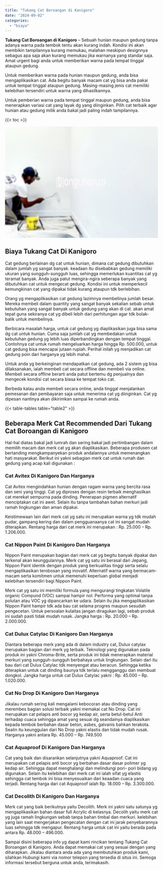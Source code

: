 ```yaml
---
title: "Tukang Cat Boroangan di Kanigoro"
date: "2024-09-02"
categories: 
  - "biaya"
---
```


**Tukang Cat Boroangan di Kanigoro** – Sebuah hunian maupun gedung tanpa adanya warna pada tembok tentu akan kurang indah. Kondisi ini akan membikin tampilannya kurang memukau, malahan meskipun designnya sebagus apa saja akan kurang memukau jika warnanya yang standar saja. Amat urgent bagi anda untuk memberikan warna pada tempat tinggal ataupun gedung.

Untuk memberikan warna pada hunian maupun gedung, anda bisa mengaplikasikan cat. Ada begitu banyak macam cat yg bisa anda pakai untuk tempat tinggal ataupun gedung. Masing-masing jenis cat memiliki kelebihan tersendiri untuk warna yang dihasilkannya.

Untuk pemberian warna pada tempat tinggal maupun gedung, anda bisa menerapkan variasi cat yang layak dg yang diinginkan. Pilih cat terbaik agar hunian atau gedung milik anda bakal jadi paling indah tampilannya.

{{< toc >}}

![Tukang Cat Boroangan di Kanigoro](/images/jasa-cat-murah41.png)

## Biaya Tukang Cat Di Kanigoro

Cat gedung berlainan dg cat untuk hunian, dimana cat gedung dibutuhkan dalam jumlah yg sangat banyak. keadaan itu disebabkan gedung memiliki ukuran yang sungguh-sungguh luas, sehingga memerlukan kuantitas cat yg teramat banyak. Anda juga patut mengira-ngira seberapa banyak yang dibutuhkan cat untuk mengecat gedung. Kondisi ini untuk memperkecil kemungkinan cat yang dipakai tidak kurang ataupun tdk berlebihan.

Orang yg mengaplikasikan cat gedung lazimnya membelinya jumlah besar. Mereka membeli dalam quantity yang sangat banyak sekalian sebab untuk kebutuhan yang sangat banyak untuk gedung yang akan di cat. akan amat tepat guna sekiranya cat yg dibeli lebih dari perhitungan agar tdk bolak-balik untuk membelinya.

Berbicara masalah harga, untuk cat gedung yg diaplikasikan juga bisa sama dg cat untuk hunian. Cuma saja jumlah cat yg membedakan untuk kebutuhan gedung yg lebih luas diperbandingkan dengan tempat tinggal. Contohnya cat untuk rumah mengeluarkan harga hingga Rp. 500.000, untuk cat gedung bisa mencapai jutaan rupiah. Perihal inilah yg menjadikan cat gedung poin dari harganya yg lebih mahal.

Untuk anda yg berkeinginan mendapatkan cat gedung, ada 2 sistem yg bisa dilaksanakan, ialah membeli cat secara offline dan membeli via online. Membeli secara offline berarti anda patut bertemu dg penjualnya dan mengecek kondisi cat secara biasa ke tempat toko cat.

Berbeda kalau anda membeli secara online, anda tinggal menjalankan pemesanan dan pembayaran saja untuk menerima cat yg diinginkan. Cat yg dipesan nantinya akan dikirimkan sampai ke rumah anda.

{{< table-tables table="table2" >}}

## Beberapa Merk Cat Recommended Dari Tukang Cat Boroangan di Kanigoro

Hal-hal diatas bakal jadi lumrah dan sering bakal jadi pertimbangan dalam memilih macam dan merk cat yg akan diaplikasikan. Beberapa produsen cat bertanding mengkampanyekan produk andalannya untuk memenangkan hati masyarakat. Berikut ini yakni sebagian merk cat untuk rumah dan gedung yang acap kali digunakan :

### Cat Avitex Di Kanigoro Dan Harganya

Cat Avitex mengindahkan hunian dengan ragam warna yang bercita rasa dan seni yang tinggi. Cat yg diproses dengan resin terbaik menghasilkan cat merekat sempurna pada dinding. Penerapan pigmen alternatif menciptakan cat ini awet. Selain itu tanpa tambahan bahan merkuri jadi ramah lingkungan dan aman dipakai.

Keistimewaan lain dari merk cat yg satu ini merupakan warna yg tdk mudah pudar, gampang kering dan dalam pengguanaanya cat ini sangat mudah diterapkan. Rentang harga dari cat merk ini merupakan : Rp. 25.000 – Rp. 1.206.000.

### Cat Nippon Paint Di Kanigoro Dan Harganya

Nippon Paint merupakan bagian dari merk cat yg begitu banyak dipakai dan terkenal akan keunggulannya. Merk cat yg satu ini berasal dari Jepang, Nippon Paint identik dengan produk yang berkualitas tinggi serta selalu mengaplikasikan terobosan yang inovatif. Alternatif warna yang bermacam-macam serta komitmen untuk memenuhi keperluan global menjadi kelebihan tersendiri bagi Nippon Paint.

Merk cat yg satu ini memiliki formula yang mengurangi tingkatan Volatile organic Compund (VOC) sampai hampir nol. Performa yang optimal tanpa polutan atau VOC yg dipancarkan ke udara. Selain itu jika mengaplikasikan Nippon Paint hampir tdk ada bau cat selama progres maupun sesudah pengecetan. Untuk persoalan kulaitas jangan diragukan lagi, sebab produk ini sudah pasti tidak mudah rusak. Jangka harga : Rp. 20.000 – Rp. 2.000.000.

### Cat Dulux Catylac Di Kanigoro Dan Harganya

Diantara beberapa merk yang ada di dalam industry cat, Dulux catylax merupakan bagian dari merk yg terbaik. Teknologi yang digunakan pada produk ini yakni Chroma-Brite, serta produk ini tidak menerapkan material merkuri yang sungguh-sungguh berbahaya untuk lingkungan. Selain dari itu bau dari cat Dulux Catylac tdk menyengat atau beracun. Sehingga ketika diterapkan untuk cat dinding baunya tdk terlalu mengganggu dan membuat dongkol. Jangka harga untuk cat Dulux Catylac yakni : Rp. 45.000 – Rp. 1.020.000.

### Cat No Drop Di Kanigoro Dan Harganya

Jikalau rumah sering kali mengalami kebocoran atau dinding yang merembes bagian solusi terbaik yakni memakai cat No Drop. Cat ini merupakan cat pelapis anti bocor yg kedap air, serta betul-betul Anti terhadap cuaca sehingga amat yang sesuai dg seandainya diaplikasikan kepada tembok berbahan dasar beton, asbes, galvanis bahkan terakota. Sealin itu keunggulan dari No Drop yakni elastis dan tidak mudah rusak. Harganya yakni antara Rp. 45.000 – Rp. 749.500

### Cat Aquaproof Di Kanigoro Dan Harganya

Cat yang baik dan disarankan selanjutnya yakni Aquaproof. Cat ini merupakan cat pelapis anti bocor yg berbahan dasar dasar polimer yg kedap air. Sehingga dapat menghalangi dan melindungi pori- pori bidang yg digunakan. Selain itu kelebihan dari merk cat ini ialah sifat yg elastis sehingga cat tembok ini bisa menyesuaikan dari keaadan cuaca yang terjadi. Rentang harga dari cat Aquaproof ialah Rp. 18.000 – Rp. 3.300.000.

### Cat Decolith Di Kanigoro Dan Harganya

Merk cat yang baik berikutnya yaitu Decolith. Merk ini yakni satu satunya yg mengaplikasikan bahan dasar full Acrylic di kelasnya. Decolih yaitu merk cat yg juga ramah lingkungan sebab tanpa bahan timbal dan merkuri. kelebihan yang lain saat mengerjakan pengecatan dengan cat ini jarak penyebarannya luas sehingga tdk mengapur. Rentang harga untuk cat ini yaitu berada pada antara Rp. 48.000 – 496.000.

Sampai disini beberapa info yg dapat kami rincikan tentang Tukang Cat Boroangan di Kanigoro. Anda dapat memakai cat yang sesuai dengan yang diharapkan. Jikalau diantara anda ada yang membutuhkan produk kami, silahkan Hubungi kami via nomor telepon yang tersedia di situs ini. Semoga informasi tersebut berguna untuk anda, terimakasih.
